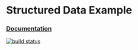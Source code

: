 # Structured Data Example

### [Documentation](http://fraser999.github.io/StructuredData/structured_data/index.html)

[![build status](https://ci.gitlab.com/projects/7341/status.png?ref=master)](https://ci.gitlab.com/projects/7341?ref=master)
